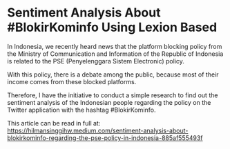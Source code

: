 # Sentiment Analysis About #BlokirKominfo Using Lexion Based
In Indonesia, we recently heard news that the platform blocking policy from the Ministry of Communication and Information of the Republic of Indonesia is related to the PSE (Penyelenggara Sistem Electronic) policy.

With this policy, there is a debate among the public, because most of their income comes from these blocked platforms.

Therefore, I have the initiative to conduct a simple research to find out the sentiment analysis of the Indonesian people regarding the policy on the Twitter application with the hashtag #BlokirKominfo.

This article can be read in full at: https://hilmansinggihw.medium.com/sentiment-analysis-about-blokirkominfo-regarding-the-pse-policy-in-indonesia-885af555493f
